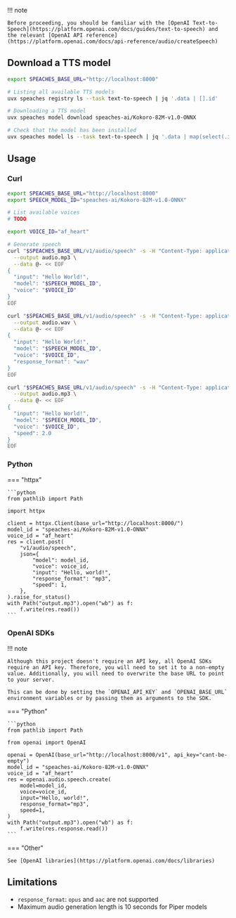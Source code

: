 !!! note

    Before proceeding, you should be familiar with the [OpenAI Text-to-Speech](https://platform.openai.com/docs/guides/text-to-speech) and the relevant [OpenAI API reference](https://platform.openai.com/docs/api-reference/audio/createSpeech)

## Download a TTS model

```bash
export SPEACHES_BASE_URL="http://localhost:8000"

# Listing all available TTS models
uvx speaches registry ls --task text-to-speech | jq '.data | [].id'

# Downloading a TTS model
uvx speaches model download speaches-ai/Kokoro-82M-v1.0-ONNX

# Check that the model has been installed
uvx speaches model ls --task text-to-speech | jq '.data | map(select(.id == "speaches-ai/Kokoro-82M-v1.0-ONNX"))'
```

## Usage

### Curl

```bash
export SPEACHES_BASE_URL="http://localhost:8000"
export SPEECH_MODEL_ID="speaches-ai/Kokoro-82M-v1.0-ONNX"

# List available voices
# TODO

export VOICE_ID="af_heart"

# Generate speech
curl "$SPEACHES_BASE_URL/v1/audio/speech" -s -H "Content-Type: application/json" \
  --output audio.mp3 \
  --data @- << EOF
{
  "input": "Hello World!",
  "model": "$SPEECH_MODEL_ID",
  "voice": "$VOICE_ID"
}
EOF

curl "$SPEACHES_BASE_URL/v1/audio/speech" -s -H "Content-Type: application/json" \
  --output audio.wav \
  --data @- << EOF
{
  "input": "Hello World!",
  "model": "$SPEECH_MODEL_ID",
  "voice": "$VOICE_ID",
  "response_format": "wav"
}
EOF

curl "$SPEACHES_BASE_URL/v1/audio/speech" -s -H "Content-Type: application/json" \
  --output audio.mp3 \
  --data @- << EOF
{
  "input": "Hello World!",
  "model": "$SPEECH_MODEL_ID",
  "voice": "$VOICE_ID",
  "speed": 2.0
}
EOF
```

### Python

=== "httpx"

    ```python
    from pathlib import Path

    import httpx

    client = httpx.Client(base_url="http://localhost:8000/")
    model_id = "speaches-ai/Kokoro-82M-v1.0-ONNX"
    voice_id = "af_heart"
    res = client.post(
        "v1/audio/speech",
        json={
            "model": model_id,
            "voice": voice_id,
            "input": "Hello, world!",
            "response_format": "mp3",
            "speed": 1,
        },
    ).raise_for_status()
    with Path("output.mp3").open("wb") as f:
        f.write(res.read())
    ```

### OpenAI SDKs

!!! note

    Although this project doesn't require an API key, all OpenAI SDKs require an API key. Therefore, you will need to set it to a non-empty value. Additionally, you will need to overwrite the base URL to point to your server.

    This can be done by setting the `OPENAI_API_KEY` and `OPENAI_BASE_URL` environment variables or by passing them as arguments to the SDK.

=== "Python"

    ```python
    from pathlib import Path

    from openai import OpenAI

    openai = OpenAI(base_url="http://localhost:8000/v1", api_key="cant-be-empty")
    model_id = "speaches-ai/Kokoro-82M-v1.0-ONNX"
    voice_id = "af_heart"
    res = openai.audio.speech.create(
        model=model_id,
        voice=voice_id,
        input="Hello, world!",
        response_format="mp3",
        speed=1,
    )
    with Path("output.mp3").open("wb") as f:
        f.write(res.response.read())
    ```

=== "Other"

    See [OpenAI libraries](https://platform.openai.com/docs/libraries)

## Limitations

- `response_format`: `opus` and `aac` are not supported
- Maximum audio generation length is 10 seconds for Piper models
